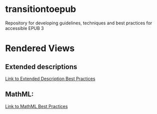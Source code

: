# transitiontoepub
Repository for developing guidelines, techniques and best practices for accessible EPUB 3
# Rendered Views

## Extended descriptions
[Link to Extended Description Best Practices](https://github.com/daisy/transitiontoepub/tree/main/best-practices/extended-desc)

## MathML:
[Link to MathML Best Practices](https://github.com/daisy/transitiontoepub/tree/main/best-practices/mathML)

